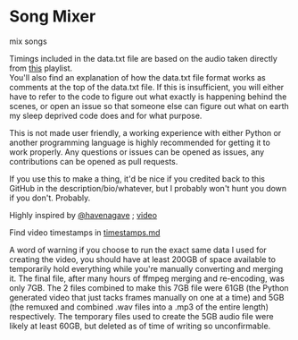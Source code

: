 # Song Mixer
mix songs

Timings included in the data.txt file are based on the audio taken directly from [this](https://youtube.com/playlist?list=OLAK5uy_nRAj82ywkJ_YHiRh-sXKAbpiCiUfSx0-k) playlist.<br>
You'll also find an explanation of how the data.txt file format works as comments at the top of the data.txt file. If this is insufficient, you will either have to refer to the code to figure out what exactly is happening behind the scenes, or open an issue so that someone else can figure out what on earth my sleep deprived code does and for what purpose.

This is not made user friendly, a working experience with either Python or another programming language is highly recommended for getting it to work properly. Any questions or issues can be opened as issues, any contributions can be opened as pull requests.

If you use this to make a thing, it'd be nice if you credited back to this GitHub in the description/bio/whatever, but I probably won't hunt you down if you don't. Probably.

Highly inspired by [@havenagave](https://www.youtube.com/@havenagave) ; [video](https://youtu.be/qLZPSVDUKFQ)

Find video timestamps in [timestamps.md](timestamps.md)

A word of warning if you choose to run the exact same data I used for creating the video, you should have at least 200GB of space available to temporarily hold everything while you're manually converting and merging it. The final file, after many hours of ffmpeg merging and re-encoding, was only 7GB. The 2 files combined to make this 7GB file were 61GB (the Python generated video that just tacks frames manually on one at a time) and 5GB (the remuxed and combined .wav files into a .mp3 of the entire length) respectively. The temporary files used to create the 5GB audio file were likely at least 60GB, but deleted as of time of writing so unconfirmable.
